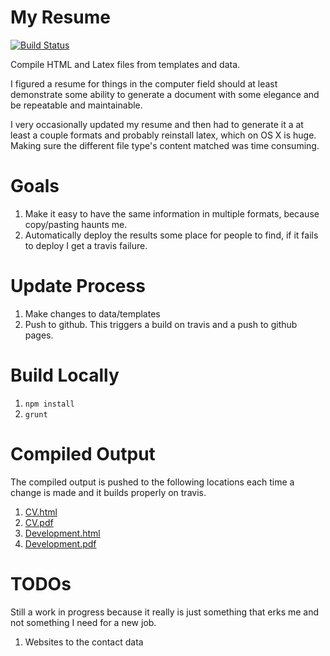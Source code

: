 # My Resume

[![Build Status](https://travis-ci.org/tgsoverly/resume.svg?branch=master)](https://travis-ci.org/tgsoverly/resume)

Compile HTML and Latex files from templates and data.  

I figured a resume for things in the computer field should at least demonstrate some ability to generate a document with some elegance and be repeatable and maintainable.  

I very occasionally updated my resume and then had to generate it a at least a couple formats and probably reinstall latex, which on OS X is huge.  Making sure the different file type's content matched was time consuming.

# Goals

1. Make it easy to have the same information in multiple formats, because copy/pasting haunts me.
1. Automatically deploy the results some place for people to find, if it fails to deploy I get a travis failure.

# Update Process

1. Make changes to data/templates
1. Push to github.  This triggers a build on travis and a push to github pages.

# Build Locally

1. `npm install`
1. `grunt`

# Compiled Output

The compiled output is pushed to the following locations each time a change is made and it builds properly on travis.

1. [CV.html](http://tgsoverly.github.io/resume/cv.html)
1. [CV.pdf](http://tgsoverly.github.io/resume/cv.pdf)
1. [Development.html](http://tgsoverly.github.io/resume/development.html)
1. [Development.pdf](http://tgsoverly.github.io/resume/development.pdf)

# TODOs

Still a work in progress because it really is just something that erks me and not something I need for a new job.

1. Websites to the contact data
